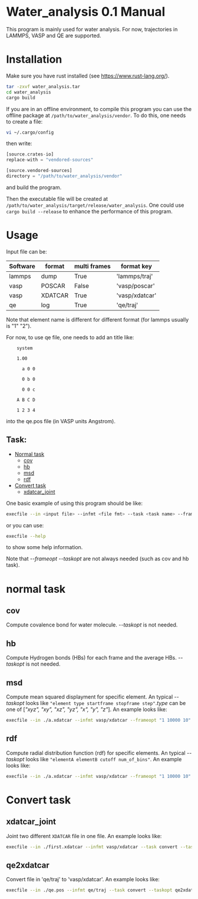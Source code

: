 <span style="font-size:larger;">Water_analysis 0.1 Manual</span>
========
This program is mainly used for water analysis. For now, trajectories in LAMMPS, VASP and QE are supported.

# Installation
Make sure you have rust installed (see https://www.rust-lang.org/).

```bash
tar -zxvf water_analysis.tar
cd water_analysis
cargo build
```
If you are in an offline environment, to compile this program you can use the offline package at `/path/to/water_analysis/vendor`. To do this, one needs to create a file:
```bash
vi ~/.cargo/config
```
then write:
```rust
[source.crates-io]
replace-with = "vendored-sources"

[source.vendored-sources]
directory = "/path/to/water_analysis/vendor"
```
and build the program.

Then the executable file will be created at  `/path/to/water_analysis/target/release/water_analysis`. One could use `cargo build --release` to enhance the performance of this program.

# Usage
Input file can be:

| Software | format  | multi frames | format key     |
| ---      | ---     | ---          | ---            |
| lammps   | dump    |    True      | 'lammps/traj'  |
| vasp     | POSCAR  |    False     | 'vasp/poscar'  |
| vasp     | XDATCAR |    True      | 'vasp/xdatcar' |
| qe       | log     |    True      | 'qe/traj'      |

Note that element name is different for different format (for lammps usually is "1" "2").

For now, to use qe file, one needs to add an title like:
```
    system

    1.00

      a 0 0

      0 b 0

      0 0 c

    A B C D

    1 2 3 4
```
into the qe.pos file (in VASP units Angstrom).


## Task:
- [Normal task](#normal-task)
  - [cov](#cov)
  - [hb](#hb)
  - [msd](#msd)
  - [rdf](#rdf)
- [Convert task](#convert-task)
  - [xdatcar_joint](#xdatcar-joint)

One basic example of using this program should be like:
```bash
execfile --in <input file> --infmt <file fmt> --task <task name> --frameopt <FrameStart FrameStop FrameStep> --taskopt <taskopt1 taskopt2 ...> --out <output file>
```
or you can use:
```bash
execfile --help
```

to show some help information.

Note that *--frameopt* *--taskopt* are not always needed (such as cov and hb task).


# normal task

## cov
Compute covalence bond for water molecule. *--taskopt* is not needed.


## hb
Compute Hydrogen bonds (HBs) for each frame and the average HBs. *--taskopt* is not needed.

## msd
Compute mean squared displayment for specific element. An typical *--taskopt* looks like `"element type startframe stopframe step"`.*type* can be one of [*"xyz", "xy", "xz", "yz", "x", "y", "z"*]. An example looks like:
```bash
execfile --in ./a.xdatcar --infmt vasp/xdatcar --frameopt "1 10000 10" --task msd --taskopt "O xyz 1 5000 200" --out ./rdf.dat
```

## rdf
Compute radial distribution function (rdf) for specific elements. An typical *--taskopt* looks like `"elementA elementB cutoff num_of_bins"`. An example looks like:
```bash
execfile --in ./a.xdatcar --infmt vasp/xdatcar --frameopt "1 10000 10" --task rdf --taskopt "O O 6 240" --out ./rdf.dat
```


# Convert task


## xdatcar_joint
Joint two different `XDATCAR` file in one file. An example looks like:
```bash
execfile --in ./first.xdatcar --infmt vasp/xdatcar --task convert --taskopt ./second.xdatcar --out ./XDATCAR
```

## qe2xdatcar
Convert file in 'qe/traj' to 'vasp/xdatcar'. An example looks like:
```bash
execfile --in ./qe.pos --infmt qe/traj --task convert --taskopt qe2xdatcar --out ./some.xdatcar
```